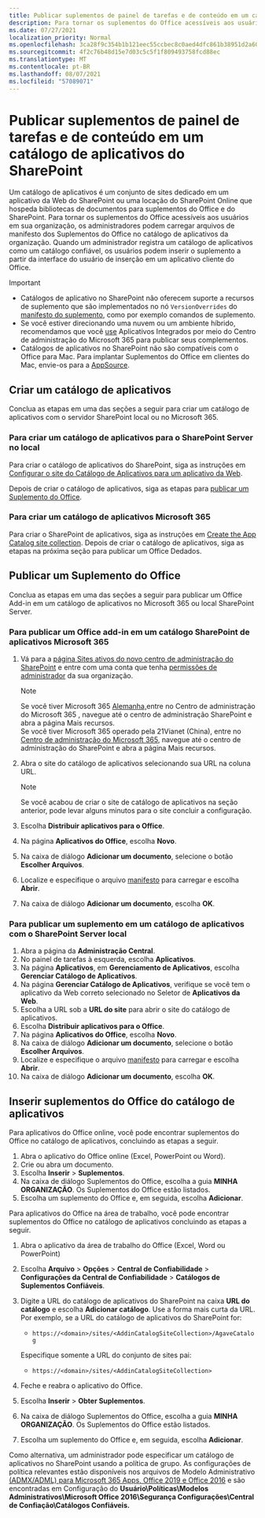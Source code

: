 ```yaml
---
title: Publicar suplementos de painel de tarefas e de conteúdo em um catálogo de aplicativos do SharePoint
description: Para tornar os suplementos do Office acessíveis aos usuários em sua organização, os administradores podem carregar arquivos de manifesto dos suplementos do Office no catálogo de aplicativos da organização.
ms.date: 07/27/2021
localization_priority: Normal
ms.openlocfilehash: 3ca28f9c354b1b121eec55ccbec8c0aed4dfc861b38951d2a60bcb0f8dbfd3dd
ms.sourcegitcommit: 4f2c76b48d15e7d03c5c5f1f809493758fcd88ec
ms.translationtype: MT
ms.contentlocale: pt-BR
ms.lasthandoff: 08/07/2021
ms.locfileid: "57089071"
---
```

# <a name="publish-task-pane-and-content-add-ins-to-a-sharepoint-app-catalog"></a>Publicar suplementos de painel de tarefas e de conteúdo em um catálogo de aplicativos do SharePoint

Um catálogo de aplicativos é um conjunto de sites dedicado em um aplicativo da Web do SharePoint ou uma locação do SharePoint Online que hospeda bibliotecas de documentos para suplementos do Office e do SharePoint. Para tornar os suplementos do Office acessíveis aos usuários em sua organização, os administradores podem carregar arquivos de manifesto dos Suplementos do Office no catálogo de aplicativos da organização. Quando um administrador registra um catálogo de aplicativos como um catálogo confiável, os usuários podem inserir o suplemento a partir da interface do usuário de inserção em um aplicativo cliente do Office.

> [!IMPORTANT]
>
> - Catálogos de aplicativo no SharePoint não oferecem suporte a recursos de suplemento que são implementados no nó `VersionOverrides` do [manifesto do suplemento](../develop/add-in-manifests.md), como por exemplo comandos de suplemento.
> - Se você estiver direcionando uma nuvem ou um ambiente híbrido, recomendamos que você [use](/microsoft-365/admin/manage/test-and-deploy-microsoft-365-apps) Aplicativos Integrados por meio do Centro de administração do Microsoft 365 para publicar seus complementos.
> - Catálogos de aplicativos no SharePoint não são compatíveis com o Office para Mac. Para implantar Suplementos do Office em clientes do Mac, envie-os para a [AppSource](/office/dev/store/submit-to-the-office-store).

## <a name="create-an-app-catalog"></a>Criar um catálogo de aplicativos

Conclua as etapas em uma das seções a seguir para criar um catálogo de aplicativos com o servidor SharePoint local ou no Microsoft 365.

### <a name="to-create-an-app-catalog-for-on-premises-sharepoint-server"></a>Para criar um catálogo de aplicativos para o SharePoint Server no local

Para criar o catálogo de aplicativos do SharePoint, siga as instruções em [Configurar o site do Catálogo de Aplicativos para um aplicativo da Web](/sharepoint/administration/manage-the-app-catalog).

Depois de criar o catálogo de aplicativos, siga as etapas para [publicar um Suplemento do Office](#publish-an-office-add-in).

### <a name="to-create-an-app-catalog-on-microsoft-365"></a>Para criar um catálogo de aplicativos Microsoft 365

Para criar o SharePoint de aplicativos, siga as instruções em [Create the App Catalog site collection](/sharepoint/use-app-catalog#step-1-create-the-app-catalog-site-collection). Depois de criar o catálogo de aplicativos, siga as etapas na próxima seção para publicar um Office Dedados.

## <a name="publish-an-office-add-in"></a>Publicar um Suplemento do Office

Conclua as etapas em uma das seções a seguir para publicar um Office Add-in em um catálogo de aplicativos no Microsoft 365 ou local SharePoint Server.

### <a name="to-publish-an-office-add-in-to-a-sharepoint-app-catalog-on-microsoft-365"></a>Para publicar um Office add-in em um catálogo SharePoint de aplicativos Microsoft 365

1. Vá para a [página Sites ativos do novo centro de administração do SharePoint](https://admin.microsoft.com/sharepoint?page=siteManagement&modern=true) e entre com uma conta que tenha [permissões de administrador](/sharepoint/sharepoint-admin-role) da sua organização.

    > [!NOTE]
    > Se você tiver Microsoft 365 [Alemanha,](https://go.microsoft.com/fwlink/p/?linkid=848041)entre no Centro de administração do Microsoft 365 , navegue até o centro de administração SharePoint e abra a página Mais recursos. <br>Se você tiver Microsoft 365 operado pela 21Vianet (China), entre no [Centro de administração do Microsoft 365](https://go.microsoft.com/fwlink/p/?linkid=850627), navegue até o centro de administração do SharePoint e abra a página Mais recursos.

1. Abra o site do catálogo de aplicativos selecionando sua URL na coluna URL.

    > [!NOTE]
    > Se você acabou de criar o site de catálogo de aplicativos na seção anterior, pode levar alguns minutos para o site concluir a configuração.

1. Escolha **Distribuir aplicativos para o Office**.
1. Na página **Aplicativos do Office**, escolha **Novo**.
1. Na caixa de diálogo **Adicionar um documento**, selecione o botão **Escolher Arquivos**.
1. Localize e especifique o arquivo [manifesto](../develop/add-in-manifests.md) para carregar e escolha **Abrir**.
1. Na caixa de diálogo **Adicionar um documento**, escolha **OK**.

### <a name="to-publish-an-add-in-to-an-app-catalog-with-on-premises-sharepoint-server"></a>Para publicar um suplemento em um catálogo de aplicativos com o SharePoint Server local

1. Abra a página da **Administração Central**.
1. No painel de tarefas à esquerda, escolha **Aplicativos**.
1. Na página **Aplicativos**, em **Gerenciamento de Aplicativos**, escolha **Gerenciar Catálogo de Aplicativos**.
1. Na página **Gerenciar Catálogo de Aplicativos**, verifique se você tem o aplicativo da Web correto selecionado no Seletor de **Aplicativos da Web**.
1. Escolha a URL sob a **URL do site** para abrir o site do catálogo de aplicativos.
1. Escolha **Distribuir aplicativos para o Office**.
1. Na página **Aplicativos do Office**, escolha **Novo**.
1. Na caixa de diálogo **Adicionar um documento**, selecione o botão **Escolher Arquivos**.
1. Localize e especifique o arquivo [manifesto](../develop/add-in-manifests.md) para carregar e escolha **Abrir**.
1. Na caixa de diálogo **Adicionar um documento**, escolha **OK**.

## <a name="insert-office-add-ins-from-the-app-catalog"></a>Inserir suplementos do Office do catálogo de aplicativos

Para aplicativos do Office online, você pode encontrar suplementos do Office no catálogo de aplicativos, concluindo as etapas a seguir.

1. Abra o aplicativo do Office online (Excel, PowerPoint ou Word).
1. Crie ou abra um documento.
1. Escolha **Inserir** > **Suplementos**.
1. Na caixa de diálogo Suplementos do Office, escolha a guia **MINHA ORGANIZAÇÃO**. Os Suplementos do Office estão listados.
1. Escolha um suplemento do Office e, em seguida, escolha **Adicionar**.

Para aplicativos do Office na área de trabalho, você pode encontrar suplementos do Office no catálogo de aplicativos concluindo as etapas a seguir.

1. Abra o aplicativo da área de trabalho do Office (Excel, Word ou PowerPoint)
1. Escolha **Arquivo** > **Opções** > **Central de Confiabilidade** > **Configurações da Central de Confiabilidade** > **Catálogos de Suplementos Confiáveis**.
1. Digite a URL do catálogo de aplicativos do SharePoint na caixa **URL do catálogo** e escolha **Adicionar catálogo**.
    Use a forma mais curta da URL. Por exemplo, se a URL do catálogo de aplicativos do SharePoint for:
    - `https://<domain>/sites/<AddinCatalogSiteCollection>/AgaveCatalog`

    Especifique somente a URL do conjunto de sites pai:
    - `https://<domain>/sites/<AddinCatalogSiteCollection>`
1. Feche e reabra o aplicativo do Office.
1. Escolha **Inserir** > **Obter Suplementos**.
1. Na caixa de diálogo Suplementos do Office, escolha a guia **MINHA ORGANIZAÇÃO**. Os Suplementos do Office estão listados.
1. Escolha um suplemento do Office e, em seguida, escolha **Adicionar**.

Como alternativa, um administrador pode especificar um catálogo de aplicativos no SharePoint usando a política de grupo. As configurações de política relevantes estão disponíveis nos arquivos de Modelo Administrativo [(ADMX/ADML) para Microsoft 365 Apps, Office 2019 e Office 2016](https://www.microsoft.com/download/details.aspx?id=49030) e são encontradas em Configuração do **Usuário\Políticas\Modelos Administrativos\Microsoft Office 2016\Segurança Configurações\Central de Confiação\Catálogos Confiáveis.**
